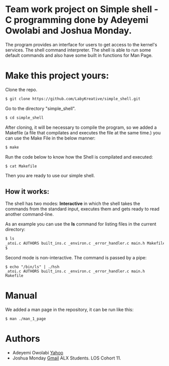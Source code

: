 # Team work project on Simple shell - C programming done by Adeyemi Owolabi and Joshua Monday.

The program provides an interface for users to get access to the kernel's services. The shell command interpreter. The shell is able to run some default commands and also have some built in functions for Man Page.

# Make this project yours:

Clone the repo.
```sh
$ git clone https://github.com/LabyKreative/simple_shell.git
```
Go to the directory "simple_shell".
```sh
$ cd simple_shell 
```
After cloning, it will be necessary to compile the program, so we added a Makefile (a file that compilates and executes the file at the same time.) you can use the Make File in the below manner:
```sh
$ make 
```
Run the code below to know how the Shell is compilated and executed: 
```sh
$ cat Makefile
```
Then you are ready to use our simple shell.

##  How it works:

The shell has two modes: **Interactive** in which the shell takes the commands from the standard input, executes them and gets ready to read another command-line.

As an example you can use the <b>ls</b> command for listing files in the current directory:

```sh
$ ls
_atoi.c AUTHORS built_ins.c _environ.c _error_handler.c main.h Makefile
$ 
```
Second mode is non-interactive. The command is passed by a pipe:
```
$ echo "/bin/ls" | ./hsh
_atoi.c AUTHORS built_ins.c _environ.c _error_handler.c main.h Makefile
```

# Manual
We added a man page in the repository, it can be run like this:
```
$ man ./man_1_page
```

# Authors
* Adeyemi Owolabi [Yahoo](labykreative@yahoo.com)
* Joshua Monday [Gmail](bumiche@gmail.com)
	ALX Students. LOS Cohort 11.

